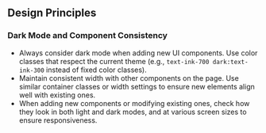 ## Design Principles

### Dark Mode and Component Consistency

- Always consider dark mode when adding new UI components. Use color classes that respect the current theme (e.g., `text-ink-700 dark:text-ink-300` instead of fixed color classes).
- Maintain consistent width with other components on the page. Use similar container classes or width settings to ensure new elements align well with existing ones.
- When adding new components or modifying existing ones, check how they look in both light and dark modes, and at various screen sizes to ensure responsiveness.

